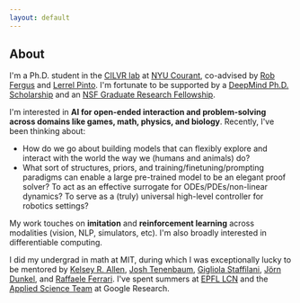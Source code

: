 ```yaml
---
layout: default
---
```

## About

I'm a Ph.D. student in the [CILVR lab](https://wp.nyu.edu/cilvr/) at [NYU Courant](https://cims.nyu.edu/dynamic/), co-advised by [Rob Fergus](https://cs.nyu.edu/~fergus/pmwiki/pmwiki.php) and [Lerrel Pinto](https://www.lerrelpinto.com/). I'm fortunate to be supported by a [DeepMind Ph.D. Scholarship](https://www.deepmind.com/scholarships) and an [NSF Graduate Research Fellowship](https://www.nsfgrfp.org/resources/about-grfp/).

I'm interested in **AI for open-ended interaction and problem-solving across domains like games, math, physics, and biology**. Recently, I've been thinking about:

* How do we go about building models that can flexibly explore and interact with the world the way we (humans and animals) do? 
* What sort of structures, priors, and training/finetuning/prompting paradigms can enable a large pre-trained model to be an elegant proof solver? To act as an effective surrogate for ODEs/PDEs/non-linear dynamics? To serve as a (truly) universal high-level controller for robotics settings?

My work touches on **imitation** and **reinforcement learning** across modalities (vision, NLP, simulators, etc). I'm also broadly interested in differentiable computing. 

I did my undergrad in math at MIT, during which I was exceptionally lucky to be mentored by [Kelsey R. Allen](https://k-r-allen.github.io/), [Josh Tenenbaum](https://web.mit.edu/cocosci/josh.html), [Gigliola Staffilani](https://math.mit.edu/~gigliola/), [Jörn Dunkel](https://math.mit.edu/~dunkel/), and [Raffaele Ferrari](http://ferrari.mit.edu/about/). I've spent summers at [EPFL LCN](https://lcnwww.epfl.ch/gerstner/) and the [Applied Science Team](https://research.google/teams/applied-science/) at Google Research. 
